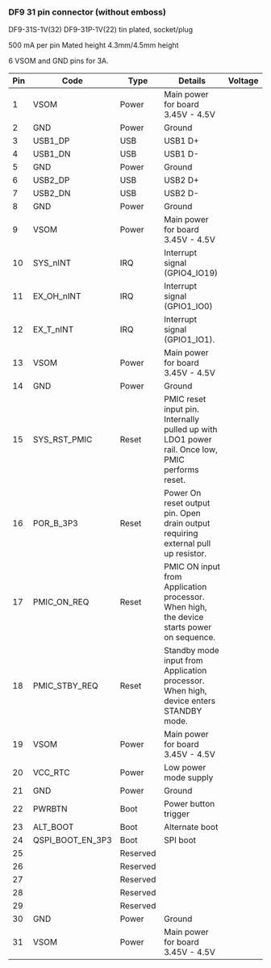 ### DF9 31 pin connector (without emboss)

DF9-31S-1V(32) DF9-31P-1V(22) tin plated, socket/plug

500 mA per pin
Mated height 4.3mm/4.5mm height

6 VSOM and GND pins for 3A.


| Pin | Code         | Type     | Details                              | Voltage |
|-----|--------------|----------|--------------------------------------|---------|
| 1   | VSOM         | Power    | Main power for board 3.45V - 4.5V    |         |
| 2   | GND          | Power    | Ground                               |         |
| 3   | USB1_DP      | USB      | USB1 D+                              |         |
| 4   | USB1_DN      | USB      | USB1 D-                              |         |
| 5   | GND          | Power    | Ground                               |         |
| 6   | USB2_DP      | USB      | USB2 D+                              |         |
| 7   | USB2_DN      | USB      | USB2 D-                              |         |
| 8  | GND          | Power    | Ground                               |         |
| 9  | VSOM         | Power    | Main power for board 3.45V - 4.5V    |         |
| 10  | SYS_nINT     | IRQ      | Interrupt signal (GPIO4_IO19)        |      |
| 11  | EX_OH_nINT   | IRQ      | Interrupt signal (GPIO1_IO0)         |      |
| 12  | EX_T_nINT    | IRQ      | Interrupt signal (GPIO1_IO1).        |      |
| 13  | VSOM         | Power    | Main power for board 3.45V - 4.5V    |         |
| 14  | GND          | Power    | Ground                               |         |
| 15  | SYS_RST_PMIC | Reset    | PMIC reset input pin. Internally pulled up with LDO1 power rail. Once low, PMIC performs reset. |         |
| 16  | POR_B_3P3    | Reset    | Power On reset output pin. Open drain output requiring external pull up resistor. |    |
| 17  | PMIC_ON_REQ  | Reset    | PMIC ON input from Application processor. When high, the device starts power on sequence. |     |
| 18  | PMIC_STBY_REQ| Reset    | Standby mode input from Application processor. When high, device enters STANDBY mode. |     |
| 19  | VSOM         | Power    | Main power for board 3.45V - 4.5V    |         |
| 20  | VCC_RTC      | Power    | Low power mode supply                |         |
| 21  | GND          | Power    | Ground                               |         |
| 22  | PWRBTN       | Boot     | Power button trigger                 |         |
| 23  | ALT_BOOT     | Boot     | Alternate boot                       |         |
| 24  | QSPI_BOOT_EN_3P3| Boot  | SPI boot                             |         |
| 25  |              | Reserved |                                      |         |
| 26  |              | Reserved |                                      |         |
| 27  |              | Reserved |                                      |         |
| 28  |              | Reserved |                                      |         |
| 29  |              | Reserved |                                      |         |
| 30  | GND          | Power    | Ground                               |         |
| 31  | VSOM         | Power    | Main power for board 3.45V - 4.5V    |         |

